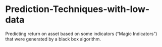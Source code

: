 # Prediction-Techniques-with-low-data
Predicting return on asset based on some indicators (“Magic Indicators”) that were generated by a black box algorithm. 
